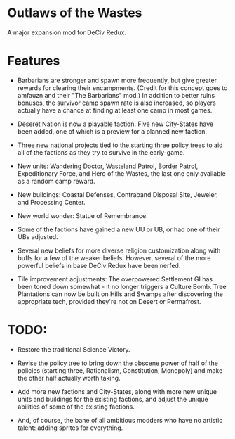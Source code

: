 # Outlaws of the Wastes
A major expansion mod for DeCiv Redux.

# Features

- Barbarians are stronger and spawn more frequently, but give greater rewards for clearing their encampments. (Credit for this concept goes to amfauzn and their "The Barbarians" mod.) In addition to better ruins bonuses, the survivor camp spawn rate is also increased, so players actually have a chance at finding at least one camp in most games.

- Deseret Nation is now a playable faction. Five new City-States have been added, one of which is a preview for a planned new faction.

- Three new national projects tied to the starting three policy trees to aid all of the factions as they try to survive in the early-game.

- New units: Wandering Doctor, Wasteland Patrol, Border Patrol, Expeditionary Force, and Hero of the Wastes, the last one only available as a random camp reward.

- New buildings: Coastal Defenses, Contraband Disposal Site, Jeweler, and Processing Center.

- New world wonder: Statue of Remembrance.

- Some of the factions have gained a new UU or UB, or had one of their UBs adjusted.

- Several new beliefs for more diverse religion customization along with buffs for a few of the weaker beliefs. However, several of the more powerful beliefs in base DeCiv Redux have been nerfed.

- Tile improvement adjustments: The overpowered Settlement GI has been toned down somewhat - it no longer triggers a Culture Bomb. Tree Plantations can now be built on Hills and Swamps after discovering the appropriate tech, provided they're not on Desert or Permafrost.

# TODO:

- Restore the traditional Science Victory.

- Revise the policy tree to bring down the obscene power of half of the policies (starting three, Rationalism, Constitution, Monopoly) and make the other half actually worth taking.

- Add more new factions and City-States, along with more new unique units and buildings for the existing factions, and adjust the unique abilities of some of the existing factions.

- And, of course, the bane of all ambitious modders who have no artistic talent: adding sprites for everything.

